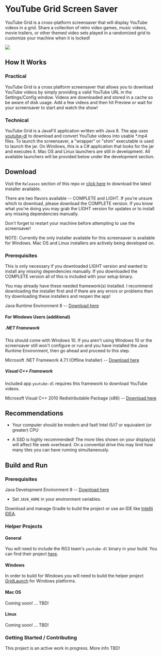 # YouTube Grid Screen Saver

YouTube Grid is a cross-platform screensaver that will display YouTube videos in a grid. Share a collection of retro video games, music videos, movie trailers, or other themed video sets played in a randomized grid to customize your machine when it is locked!

![](https://i.imgur.com/xoOYBcg.gif)

## How It Works

### Practical

YouTube Grid is a cross platform screensaver that allows you to download YouTube videos by simply providing a valid YouTube URL in the Settings/Config window. Videos are downloaded and stored in a cache so be aware of disk usage. Add a few videos and then hit Preview or wait for your screensaver to start and watch the show!

### Technical

YouTube Grid is a JavaFX application written with Java 8. The app uses [youtube-dl](https://github.com/rg3/youtube-dl) to download and convert YouTube videos into usable *.mp4 files. To launch the screensaver, a "wrapper" or "shim" executable is used to launch the jar. On Windows, this is a C# application that looks for the jar and executes it. Mac OS and Linux launchers are still in development. All available launchers will be provided below under the development section.

## Download

Visit the `Releases` section of this repo or [click here](https://github.com/dantheman213/youtubegrid-screensaver/releases) to download the latest installer available.

There are two flavors available -- COMPLETE and LIGHT. If you're unsure which to download, please download the COMPLETE version. If you know what you're doing you may grab the LIGHT version for updates or to install any missing dependencies manually.

Don't forget to restart your machine before attempting to use the screensaver!

NOTE: Currently the only installer available for this screensaver is available for Windows. Mac OS and Linux installers are actively being developed on.

### Prerequisites

This is only necessary if you downloaded LIGHT version and wanted to install any missing dependencies manually. If you downloaded the COMPLETE version all of this is included with your setup binary.

You may already have these needed framework(s) installed. I recommend downloading the installer first and if there are any errors or problems then try downloading these installers and reopen the app!

Java Runtime Environment 8 -- [Download here](http://www.oracle.com/technetwork/java/javase/downloads/jre8-downloads-2133155.html)

#### For Windows Users (additional)

##### .NET Framework

This should come with Windows 10. If you aren't using Windows 10 or the screensaver still won't configure or run and you have installed the Java Runtime Environment, then go ahead and proceed to this step.

Microsoft .NET Framework 4.7.1 (Offline Installer) -- [Download here](https://www.microsoft.com/en-us/download/details.aspx?id=56116)

##### Visual C++ Framework 

Included app `youtube-dl` requires this framework to download YouTube videos.

Microsoft Visual C++ 2010 Redistributable Package (x86) -- [Download here](https://www.microsoft.com/en-US/download/details.aspx?id=5555)

## Recommendations

* Your computer should be modern and fast! Intel i5/i7 or equivalent (or greater) CPU

* A SSD is highly recommended! The more tiles shown on your display(s) will affect file seek overheard. On a convential drive this may limit how many tiles you can have running simultaneously. 

## Build and Run

### Prerequisites

Java Development Environment 8 -- [Download here](http://www.oracle.com/technetwork/java/javase/downloads/jdk8-downloads-2133151.html)

* Set `JAVA_HOME` in your environment variables. 

Download and manage Gradle to build the project or use an IDE like [Intellij IDEA](https://www.jetbrains.com/idea/).

### Helper Projects

#### General

You will need to include the RG3 team's `youtube-dl` binary in your build. You can find their project [here](https://github.com/rg3/youtube-dl).

#### Windows

In order to build for Windows you will need to build the helper project [GridLaunch](https://github.com/dantheman213/GridLaunch) for Windows platforms.

#### Mac OS

Coming soon! ... TBD!

#### Linux

Coming soon! ... TBD!

### Getting Started / Contributing

This project is an active work in progress. More info TBD!
